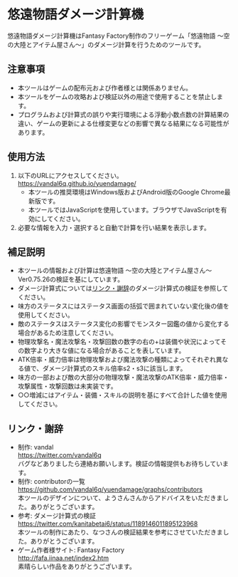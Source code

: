 # 悠遠物語ダメージ計算機
悠遠物語ダメージ計算機はFantasy Factory制作のフリーゲーム「悠遠物語 ～空の大陸とアイテム屋さん～」のダメージ計算を行うためのツールです。
## 注意事項
- 本ツールはゲームの配布元および作者様とは関係ありません。
- 本ツールをゲームの攻略および検証以外の用途で使用することを禁止します。
- プログラムおよび計算式の誤りや実行環境による浮動小数点数の計算結果の違い、ゲームの更新による仕様変更などの影響で異なる結果になる可能性があります。
## 使用方法
1. 以下のURLにアクセスしてください。  
	https://vandal6q.github.io/yuendamage/
	- 本ツールの推奨環境はWindows版およびAndroid版のGoogle Chrome最新版です。
	- 本ツールではJavaScriptを使用しています。ブラウザでJavaScriptを有効にしてください。
1. 必要な情報を入力・選択すると自動で計算を行い結果を表示します。
## 補足説明
- 本ツールの情報および計算は悠遠物語 ～空の大陸とアイテム屋さん～ Ver0.75.26の検証を基にしています。
- ダメージ計算式については[リンク・謝辞](#リンク謝辞)のダメージ計算式の検証を参照してください。
- 味方のステータスにはステータス画面の括弧で囲まれていない変化後の値を使用してください。
- 敵のステータスはステータス変化の影響でモンスター図鑑の値から変化する場合があるため注意してください。
- 物理攻撃名・魔法攻撃名・攻撃回数の数字の右の+は装備や状況によってその数字より大きな値になる場合があることを表しています。
- ATK倍率・威力倍率は物理攻撃および魔法攻撃の種類によってそれぞれ異なる値で、ダメージ計算式のスキル倍率s2・s3に該当します。
- 味方の一部および敵の大部分の物理攻撃・魔法攻撃のATK倍率・威力倍率・攻撃属性・攻撃回数は未実装です。
- ○○増減にはアイテム・装備・スキルの説明を基にすべて合計した値を使用してください。
## リンク・謝辞
- 制作: vandal  
	https://twitter.com/vandal6q  
	バグなどありましたら連絡お願いします。検証の情報提供もお待ちしています。
- 制作: contributorの一覧  
	https://github.com/vandal6q/yuendamage/graphs/contributors  
	本ツールのデザインについて、ようさんさんからアドバイスをいただきました。ありがとうございます。
- 参考: ダメージ計算式の検証  
	https://twitter.com/kanitabetai6/status/1189146011895123968  
	本ツールの制作にあたり、なつさんの検証結果を参考にさせていただきました。ありがとうございます。
- ゲーム作者様サイト: Fantasy Factory  
	http://fafa.iinaa.net/index2.htm  
	素晴らしい作品をありがとうございます。
